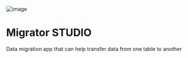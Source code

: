 ![image](https://github.com/kyborq/migrator-studio/assets/52314985/f45fe5bb-a38a-4e82-bcab-2b3949cb54a1)

# Migrator STUDIO

Data migration app that can help transfer data from one table to another
